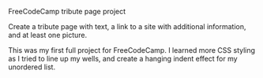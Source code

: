 FreeCodeCamp tribute page project

Create a tribute page with text, a link to a site with additional information, and at least one picture.

This was my first full project for FreeCodeCamp. I learned more CSS styling as I tried to line up my wells, and create a hanging indent
effect for my unordered list. 
